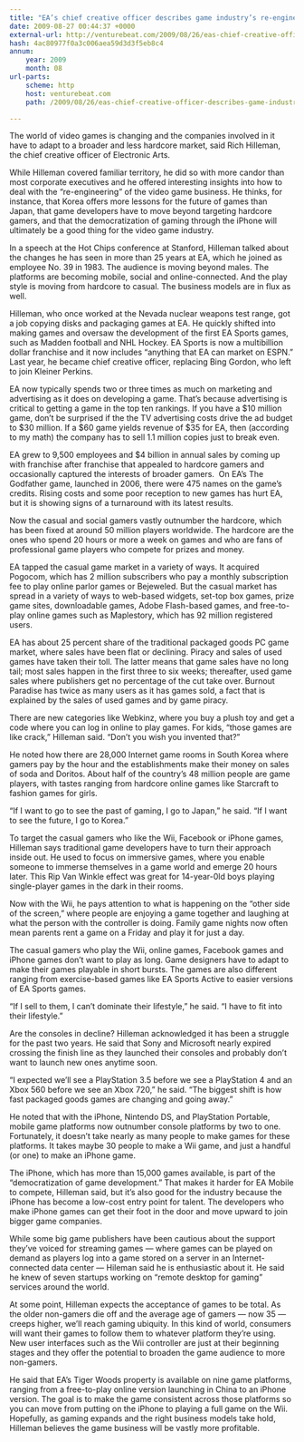 ```yaml
---
title: "EA’s chief creative officer describes game industry’s re-engineering"
date: 2009-08-27 00:44:37 +0000
external-url: http://venturebeat.com/2009/08/26/eas-chief-creative-officer-describes-game-industrys-re-engineering/
hash: 4ac80977f0a3c006aea59d3d3f5eb8c4
annum:
    year: 2009
    month: 08
url-parts:
    scheme: http
    host: venturebeat.com
    path: /2009/08/26/eas-chief-creative-officer-describes-game-industrys-re-engineering/

---
```


The world of video games is changing and the companies involved in it have to adapt to a broader and less hardcore market, said Rich Hilleman, the chief creative officer of Electronic Arts.

While Hilleman covered familiar territory, he did so with more candor than most corporate executives and he offered interesting insights into how to deal with the “re-engineering” of the video game business. He thinks, for instance, that Korea offers more lessons for the future of games than Japan, that game developers have to move beyond targeting hardcore gamers, and that the democratization of gaming through the iPhone will ultimately be a good thing for the video game industry.

In a speech at the Hot Chips conference at Stanford, Hilleman talked about the changes he has seen in more than 25 years at EA, which he joined as employee No. 39 in 1983. The audience is moving beyond males. The platforms are becoming mobile, social and online-connected. And the play style is moving from hardcore to casual. The business models are in flux as well.

Hilleman, who once worked at the Nevada nuclear weapons test range, got a job copying disks and packaging games at EA. He quickly shifted into making games and oversaw the development of the first EA Sports games, such as Madden football and NHL Hockey. EA Sports is now a multibillion dollar franchise and it now includes “anything that EA can market on ESPN.” Last year, he became chief creative officer, replacing Bing Gordon, who left to join Kleiner Perkins.

EA now typically spends two or three times as much on marketing and advertising as it does on developing a game. That’s because advertising is critical to getting a game in the top ten rankings. If you have a $10 million game, don’t be surprised if the the TV advertising costs drive the ad budget to $30 million. If a $60 game yields revenue of $35 for EA, then (according to my math) the company has to sell 1.1 million copies just to break even.

EA grew to 9,500 employees and $4 billion in annual sales by coming up with franchise after franchise that appealed to hardcore gamers and occasionally captured the interests of broader gamers.  On EA’s The Godfather game, launched in 2006, there were 475 names on the game’s credits. Rising costs and some poor reception to new games has hurt EA, but it is showing signs of a turnaround with its latest results.

Now the casual and social gamers vastly outnumber the hardcore, which has been fixed at around 50 million players worldwide. The hardcore are the ones who spend 20 hours or more a week on games and who are fans of professional game players who compete for prizes and money.

EA tapped the casual game market in a variety of ways. It acquired Pogocom, which has 2 million subscribers who pay a monthly subscription fee to play online parlor games or Bejeweled. But the casual market has spread in a variety of ways to web-based widgets, set-top box games, prize game sites, downloadable games, Adobe Flash-based games, and free-to-play online games such as Maplestory, which has 92 million registered users.

EA has about 25 percent share of the traditional packaged goods PC game market, where sales have been flat or declining. Piracy and sales of used games have taken their toll. The latter means that game sales have no long tail; most sales happen in the first three to six weeks; thereafter, used game sales where publishers get no percentage of the cut take over. Burnout Paradise has twice as many users as it has games sold, a fact that is explained by the sales of used games and by game piracy.

There are new categories like Webkinz, where you buy a plush toy and get a code where you can log in online to play games. For kids, “those games are like crack,” Hilleman said. “Don’t you wish you invented that?”

He noted how there are 28,000 Internet game rooms in South Korea where gamers pay by the hour and the establishments make their money on sales of soda and Doritos. About half of the country’s 48 million people are game players, with tastes ranging from hardcore online games like Starcraft to fashion games for girls.

“If I want to go to see the past of gaming, I go to Japan,” he said. “If I want to see the future, I go to Korea.”

To target the casual gamers who like the Wii, Facebook or iPhone games, Hilleman says traditional game developers have to turn their approach inside out. He used to focus on immersive games, where you enable someone to immerse themselves in a game world and emerge 20 hours later. This Rip Van Winkle effect was great for 14-year-0ld boys playing single-player games in the dark in their rooms.

Now with the Wii, he pays attention to what is happening on the “other side of the screen,” where people are enjoying a game together and laughing at what the person with the controller is doing. Family game nights now often mean parents rent a game on a Friday and play it for just a day.

The casual gamers who play the Wii, online games, Facebook games and iPhone games don’t want to play as long. Game designers have to adapt to make their games playable in short bursts. The games are also different ranging from exercise-based games like EA Sports Active to easier versions of EA Sports games.

“If I sell to them, I can’t dominate their lifestyle,” he said. “I have to fit into their lifestyle.”

Are the consoles in decline? Hilleman acknowledged it has been a struggle for the past two years. He said that Sony and Microsoft nearly expired crossing the finish line as they launched their consoles and probably don’t want to launch new ones anytime soon.

“I expected we’ll see a PlayStation 3.5 before we see a PlayStation 4 and an Xbox 560 before we see an Xbox 720,” he said. “The biggest shift is how fast packaged goods games are changing and going away.”

He noted that with the iPhone, Nintendo DS, and PlayStation Portable, mobile game platforms now outnumber console platforms by two to one. Fortunately, it doesn’t take nearly as many people to make games for these platforms. It takes maybe 30 people to make a Wii game, and just a handful (or one) to make an iPhone game.

The iPhone, which has more than 15,000 games available, is part of the “democratization of game development.” That makes it harder for EA Mobile to compete, Hilleman said, but it’s also good for the industry because the iPhone has become a low-cost entry point for talent. The developers who make iPhone games can get their foot in the door and move upward to join bigger game companies.

While some big game publishers have been cautious about the support they’ve voiced for streaming games — where games can be played on demand as players log into a game stored on a server in an Internet-connected data center — Hileman said he is enthusiastic about it. He said he knew of seven startups working on “remote desktop for gaming” services around the world.

At some point, Hilleman expects the acceptance of games to be total. As the older non-gamers die off and the average age of gamers — now 35 — creeps higher, we’ll reach gaming ubiquity. In this kind of world, consumers will want their games to follow them to whatever platform they’re using. New user interfaces such as the Wii controller are just at their beginning stages and they offer the potential to broaden the game audience to more non-gamers.

He said that EA’s Tiger Woods property is available on nine game platforms, ranging from a free-to-play online version launching in China to an iPhone version. The goal is to make the game consistent across those platforms so you can move from putting on the iPhone to playing a full game on the Wii. Hopefully, as gaming expands and the right business models take hold, Hilleman believes the game business will be vastly more profitable.



    

